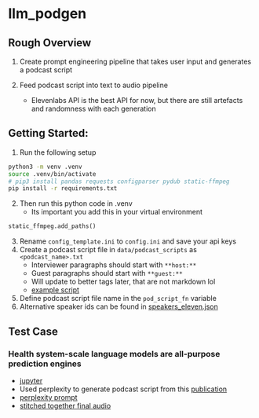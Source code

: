 # llm_podgen


## Rough Overview
1. Create prompt engineering pipeline that takes user input and generates a podcast script

1. Feed podcast script into text to audio pipeline
    - Elevenlabs API is the best API for now, but there are still artefacts and randomness with each generation



## Getting Started:
1. Run the following setup 
```bash
python3 -m venv .venv
source .venv/bin/activate
# pip3 install pandas requests configparser pydub static-ffmpeg
pip install -r requirements.txt
```

2. Then run this python code in .venv
    - Its important you add this in your virtual environment
```python
static_ffmpeg.add_paths()
```

3. Rename `config_template.ini` to `config.ini` and save your api keys
1. Create a podcast script file in `data/podcast_scripts` as `<podcast_name>.txt`
    - Interviewer paragraphs should start with `**host:** `
    - Guest paragraphs should start with `**guest:** `
    - Will update to better tags later, that are not markdown lol
    - [example script](data/podcast_scripts/lavender_jiang.txt)
1. Define podcast script file name in the `pod_script_fn` variable
1. Alternative speaker ids can be found in [speakers_eleven.json](data/json/speakers_eleven.json)





## Test Case
### Health system-scale language models are all-purpose prediction engines
- [jupyter](eleven_tts.ipynb)
- Used perplexity to generate podcast script from this [publication](https://www.nature.com/articles/s41586-023-06160-y)
- [perplexity prompt](https://www.perplexity.ai/search/Write-a-podcast-MFZdS.0wRaWQBLGwQD6_8g?s=c)
- [stitched together final audio](output/audio_combined/lavender_jiang/lavender_jiang_output_audio.mp3?raw=true)



